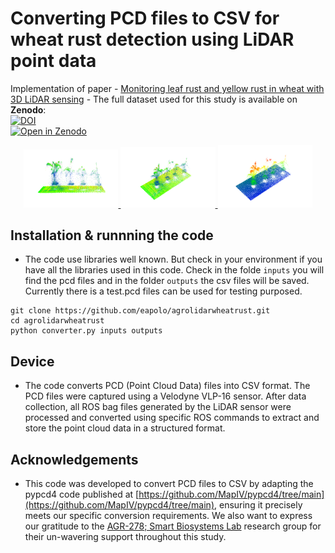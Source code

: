 # Converting PCD files to CSV for wheat rust detection using LiDAR point data
 
Implementation of paper - [Monitoring leaf rust and yellow rust in wheat with 3D LiDAR sensing](#) - The full dataset used for this study is available on **Zenodo**:  
[![DOI](https://zenodo.org/badge/DOI/10.5281/zenodo.14889285.svg)](https://doi.org/10.5281/zenodo.14889285)  
[![Open in Zenodo](https://img.shields.io/badge/Open%20Dataset-3083dc?logo=zenodo&logoColor=white)](https://zenodo.org/record/14889285)  




<div align="center">
    <a href="./">
        <img src="src/img.01.jpg" width="30%"/>
    </a>
    <a href="./">
        <img src="src/img.02.jpg" width="30%"/>
    </a>
    <a href="./">
        <img src="src/img.03.jpg" width="30%"/>
    </a>
</div>

## Installation & runnning the code

- The code use libraries well known. But check in your environment if you have all the libraries used in this code. Check in the folde ```inputs``` you will find the pcd files and in the folder ```outputs``` the csv files will be saved. Currently there is a test.pcd files can be used for testing purposed. 
```
git clone https://github.com/eapolo/agrolidarwheatrust.git
cd agrolidarwheatrust
python converter.py inputs outputs
```


## Device

- The code converts PCD (Point Cloud Data) files into CSV format. The PCD files were captured using a Velodyne VLP-16 sensor. After data collection, all ROS bag files generated by the LiDAR sensor were processed and converted using specific ROS commands to extract and store the point cloud data in a structured format.



## Acknowledgements

- This code was developed to convert PCD files to CSV by adapting the pypcd4 code published at [https://github.com/MapIV/pypcd4/tree/main](https://github.com/MapIV/pypcd4/tree/main), ensuring it precisely meets our specific conversion requirements. We also want to express our gratitude to the [AGR-278; Smart Biosystems Lab](https://smartbiosystemlab.com/team/) research group for their un-wavering support throughout this study.















